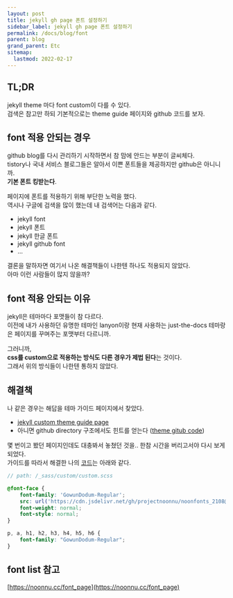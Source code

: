 ```yaml
---
layout: post
title: jekyll gh page 폰트 설정하기
sidebar_label: jekyll gh page 폰트 설정하기
permalink: /docs/blog/font
parent: blog
grand_parent: Etc
sitemap:
  lastmod: 2022-02-17
---
```


## TL;DR

jekyll theme 마다 font custom이 다를 수 있다.  
검색은 참고만 하되 기본적으로는 theme guide 페이지와 github 코드를 보자.

## font 적용 안되는 경우

github blog를 다시 관리하기 시작하면서 참 맘에 안드는 부분이 글씨체다.  
tistory나 국내 서비스 블로그들은 알아서 이쁜 폰트들을 제공하지만 github은 아니니까.  
**기본 폰트 킹받는다**.

페이지에 폰트를 적용하기 위해 부단한 노력을 했다.  
역시나 구글에 검색을 많이 했는데 내 검색어는 다음과 같다.  
- jekyll font
- jekyll 폰트
- jekyll 한글 폰트
- jekyll github font
- ...

결론을 말하자면 여기서 나온 해결책들이 나한텐 하나도 적용되지 않았다.  
아마 이런 사람들이 많지 않을까?

## font 적용 안되는 이유

jekyll은 테마마다 포맷들이 참 다르다.  
이전에 내가 사용하던 유명한 테마인 lanyon이랑 현재 사용하는 just-the-docs 테마랑은 페이지를 꾸며주는 포맷부터 다르니까.  

그러니까,  
**css를 custom으로 적용하는 방식도 다른 경우가 제법 된다**는 것이다.  
그래서 위의 방식들이 나한텐 통하지 않았다.

## 해결책

나 같은 경우는 해답을 테마 가이드 페이지에서 찾았다.  
- [jekyll custom theme guide page](https://pmarsceill.github.io/just-the-docs/docs/customization/)
- 아니면 github directory 구조에서도 힌트를 얻는다 ([theme gitub code](https://github.com/pmarsceill/just-the-docs/tree/master/_sass))

몇 번이고 봤던 페이지인데도 대충봐서 놓쳤던 것을.. 한참 시간을 버리고서야 다시 보게 되었다.  
가이드를 따라서 해결한 나의 [코드](https://github.com/meansoup/meansoup.github.io/blob/master/_sass/custom/custom.scss)는 아래와 같다.

```scss
// path: /_sass/custom/custom.scss

@font-face {
    font-family: 'GowunDodum-Regular';
    src: url('https://cdn.jsdelivr.net/gh/projectnoonnu/noonfonts_2108@1.1/GowunDodum-Regular.woff') format('woff');
    font-weight: normal;
    font-style: normal;
}

p, a, h1, h2, h3, h4, h5, h6 {
    font-family: "GowunDodum-Regular";
}
```

## font list 참고

[https://noonnu.cc/font_page](https://noonnu.cc/font_page)